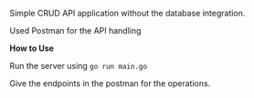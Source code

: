 Simple CRUD API application without the database integration.

Used Postman for the API handling

**How to Use**

Run the server using 
`go run main.go`

Give the endpoints in the postman for the operations.